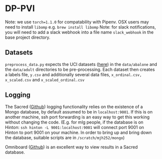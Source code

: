 # DP-PVI

Note: we use `torch=1.1.0` for compatability with Pipenv.
  OSX users may need to install `libomp` e.g. `brew install libomp`
Note: for slack notifications, you will need to add a slack webhook into a file name `slack_webhook` in the base project directory.

## Datasets
`preprocess_data.py` expects the UCI datasets ([here](https://archive.ics.uci.edu/ml/datasets.php)) in the `data/abalone` and the `data/adult` directories to be pre-processing. Each dataset then creates a labels file, `y.csv` and additionally several data files, `x_ordinal.csv, x_scaled.csv` and `x_scaled_ordinal.csv`

## Logging 
The Sacred ([Github](https://github.com/IDSIA/sacred)) logging functionality relies on the existence of a Mongo database, by default assumed to be in `localhost:9001`. If this is on another machine, ssh port forwarding is an easy way to get this working without changing the code. (E.g. for mlg people, if the database is on Hinton: `ssh hinton -L 9001:localhost:9001` will connect port 9001 on Hinton to port 9001 on your machine. In order to bring up and bring down the database, suitable scripts are in `/scratch/mjh252/mongo`)

Omniboard ([Github](https://github.com/vivekratnavel/omniboard)) is an excellent way to view results in a Sacred database.
  